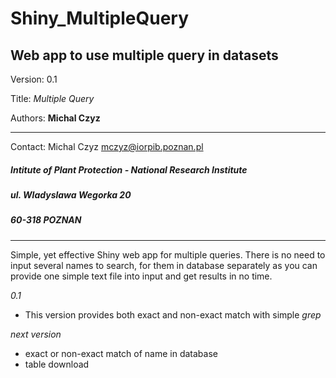 # Shiny_MultipleQuery

## Web app to use multiple query in datasets

Version: 0.1

Title: *Multiple Query*

Authors: **Michal Czyz**
***
Contact: Michal Czyz <mczyz@iorpib.poznan.pl>
##### Intitute of Plant Protection - National Research Institute
##### ul. Wladyslawa Wegorka 20
##### 60-318 POZNAN
***

Simple, yet effective Shiny web app for multiple queries. There is no need to input several names to search,
for them in database separately as you can provide one simple text file into input and get results in no time.

*0.1*
- This version provides both exact and non-exact match with simple *grep*

*next version*
- exact or non-exact match of name in database
- table download
